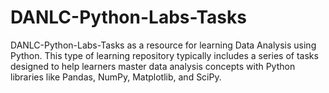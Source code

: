 # DANLC-Python-Labs-Tasks
DANLC-Python-Labs-Tasks as a resource for learning Data Analysis using Python. This type of learning repository typically includes a series of tasks designed to help learners master data analysis concepts with Python libraries like Pandas, NumPy, Matplotlib, and SciPy.
